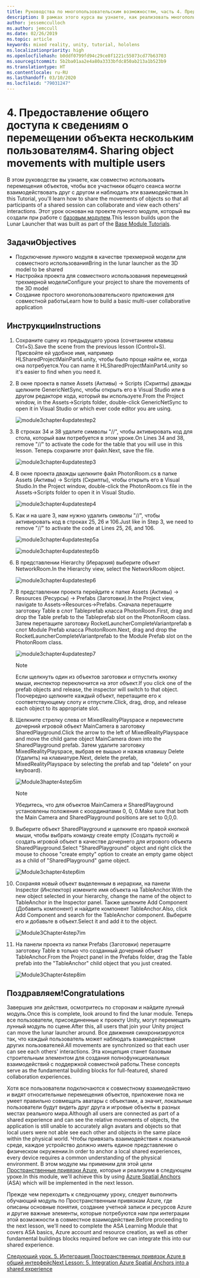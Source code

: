 ```yaml
---
title: Руководства по многопользовательским возможностям, часть 4. Предоставление общего доступа к сведениям о перемещении объекта нескольким пользователям
description: В рамках этого курса вы узнаете, как реализовать многопользовательские возможности в приложении HoloLens 2.
author: jessemcculloch
ms.author: jemccull
ms.date: 02/26/2019
ms.topic: article
keywords: mixed reality, unity, tutorial, hololens
ms.localizationpriority: high
ms.openlocfilehash: b0ddf0799fd94c29ce8f1221c55073cd77b63703
ms.sourcegitcommit: 5b2ba01aa2e4a80a3333bfdc850ab213a1b523b9
ms.translationtype: HT
ms.contentlocale: ru-RU
ms.lasthandoff: 03/10/2020
ms.locfileid: "79031247"
---
```

# <a name="4-sharing-object-movements-with-multiple-users"></a><span data-ttu-id="63a06-105">4. Предоставление общего доступа к сведениям о перемещении объекта нескольким пользователям</span><span class="sxs-lookup"><span data-stu-id="63a06-105">4. Sharing object movements with multiple users</span></span>

<span data-ttu-id="63a06-106">В этом руководстве вы узнаете, как совместно использовать перемещения объектов, чтобы все участники общего сеанса могли взаимодействовать друг с другом и наблюдать эти взаимодействия.</span><span class="sxs-lookup"><span data-stu-id="63a06-106">In this Tutorial, you'll learn how to share the movements of objects so that all participants of a shared session can collaborate and view each others' interactions.</span></span> <span data-ttu-id="63a06-107">Этот урок основан на проекте лунного модуля, который вы создали при работе с [базовым модулем](mrlearning-base.md).</span><span class="sxs-lookup"><span data-stu-id="63a06-107">This lesson builds upon the Lunar Launcher that was built as part of the [Base Module Tutorials](mrlearning-base.md).</span></span>

## <a name="objectives"></a><span data-ttu-id="63a06-108">Задачи</span><span class="sxs-lookup"><span data-stu-id="63a06-108">Objectives</span></span>

- <span data-ttu-id="63a06-109">Подключение лунного модуля в качестве трехмерной модели для совместного использования</span><span class="sxs-lookup"><span data-stu-id="63a06-109">Bring in the lunar launcher as the 3D model to be shared</span></span>
- <span data-ttu-id="63a06-110">Настройка проекта для совместного использования перемещений трехмерной модели</span><span class="sxs-lookup"><span data-stu-id="63a06-110">Configure your project to share the movements of the 3D model</span></span>
- <span data-ttu-id="63a06-111">Создание простого многопользовательского приложения для совместной работы</span><span class="sxs-lookup"><span data-stu-id="63a06-111">Learn how to build a basic multi-user collaborative application</span></span>

## <a name="instructions"></a><span data-ttu-id="63a06-112">Инструкции</span><span class="sxs-lookup"><span data-stu-id="63a06-112">Instructions</span></span>

1. <span data-ttu-id="63a06-113">Сохраните сцену из предыдущего урока (сочетанием клавиш Ctrl+S).</span><span class="sxs-lookup"><span data-stu-id="63a06-113">Save the scene from the previous lesson (Control+S).</span></span> <span data-ttu-id="63a06-114">Присвойте ей удобное имя, например HLSharedProjectMainPart4.unity, чтобы было проще найти ее, когда она потребуется.</span><span class="sxs-lookup"><span data-stu-id="63a06-114">You can name it HLSharedProjectMainPart4.unity so it's easier to find when you need it.</span></span>

2. <span data-ttu-id="63a06-115">В окне проекта в папке Assets (Активы) -> Scripts (Скрипты) дважды щелкните GenericNetSync, чтобы открыть его в Visual Studio или в другом редакторе кода, который вы используете.</span><span class="sxs-lookup"><span data-stu-id="63a06-115">From the Project window, in the Assets->Scripts folder, double-click GenericNetSync to open it in Visual Studio or which ever code editor you are using.</span></span>  

    ![module3chapter4updatestep2](images/module3chapter4updatestep2.png)

3. <span data-ttu-id="63a06-117">В строках 34 и 38 удалите символы "//", чтобы активировать код для стола, который вам потребуется в этом уроке.</span><span class="sxs-lookup"><span data-stu-id="63a06-117">On Lines 34 and 38, remove "//" to activate the code for the table that you will use in this lesson.</span></span> <span data-ttu-id="63a06-118">Теперь сохраните этот файл.</span><span class="sxs-lookup"><span data-stu-id="63a06-118">Next, save the file.</span></span>

    ![module3chapter4updatestep3](images/module3chapter4updatestep3.png)

4. <span data-ttu-id="63a06-120">В окне проекта дважды щелкните файл PhotonRoom.cs в папке Assets (Активы) -> Scripts (Скрипты), чтобы открыть его в Visual Studio.</span><span class="sxs-lookup"><span data-stu-id="63a06-120">In the Project window, double-click the PhotonRoom.cs file in the Assets->Scripts folder to open it in Visual Studio.</span></span>

    ![module3chapter4updatestep4](images/module3chapter4updatestep4.png)

5. <span data-ttu-id="63a06-122">Как и на шаге 3, нам нужно удалить символы "//", чтобы активировать код в строках 25, 26 и 106.</span><span class="sxs-lookup"><span data-stu-id="63a06-122">Just like in Step 3, we need to remove "//" to activate the code at Lines 25, 26, and 106.</span></span>

    ![module3chapter4updatestep5a](images/module3chapter4updatestep5a.png)

    ![module3chapter4updatestep5b](images/module3chapter4updatestep5b.png)

6. <span data-ttu-id="63a06-125">В представлении Hierarchy (Иерархия) выберите объект NetworkRoom.</span><span class="sxs-lookup"><span data-stu-id="63a06-125">In the Hierarchy view, select the NetworkRoom object.</span></span>

    ![module3chapter4updatestep6](images/module3chapter4updatestep6.png)

7. <span data-ttu-id="63a06-127">В представлении проекта перейдите к папке Assets (Активы) -> Resources (Ресурсы) -> Prefabs (Заготовки).</span><span class="sxs-lookup"><span data-stu-id="63a06-127">In the Project view, navigate to Assets->Resources->Prefabs.</span></span> <span data-ttu-id="63a06-128">Сначала перетащите заготовку Table в слот Tableprefab класса PhotonRoom.</span><span class="sxs-lookup"><span data-stu-id="63a06-128">First, drag and drop the Table prefab to the Tableprefab slot on the PhotonRoom class.</span></span> <span data-ttu-id="63a06-129">Затем перетащите заготовку RocketLauncherCompleteVariantprefab в слот Module Prefab класса PhotonRoom.</span><span class="sxs-lookup"><span data-stu-id="63a06-129">Next, drag and drop the RocketLauncherCompleteVariantprefab to the Module Prefab slot on the PhotonRoom class.</span></span>

    ![module3chapter4updatestep7](images/module3chapter4updatestep7.png)

    >[!NOTE]
    ><span data-ttu-id="63a06-131">Если щелкнуть один из объектов заготовки и отпустить кнопку мыши, инспектор переключится на этот объект.</span><span class="sxs-lookup"><span data-stu-id="63a06-131">If you click one of the prefab objects and release, the inspector will switch to that object.</span></span> <span data-ttu-id="63a06-132">Поочередно щелкните каждый объект, перетащите его к соответствующему слоту и отпустите.</span><span class="sxs-lookup"><span data-stu-id="63a06-132">Click, drag, drop, and release each object to its appropriate slot.</span></span>

8. <span data-ttu-id="63a06-133">Щелкните стрелку слева от MixedRealityPlayspace и переместите дочерний игровой объект MainCamera в заготовку SharedPlayground.</span><span class="sxs-lookup"><span data-stu-id="63a06-133">Click the arrow to the left of MixedRealityPlayspace and move the child game object MainCamera down into the SharedPlayground prefab.</span></span> <span data-ttu-id="63a06-134">Затем удалите заготовку MixedRealityPlayspace, выбрав ее вышью и нажав клавишу Delete (Удалить) на клавиатуре.</span><span class="sxs-lookup"><span data-stu-id="63a06-134">Next, delete the prefab, MixedRealityPlayspace by selecting the prefab and tap "delete" on your keyboard).</span></span>

    ![Module3hapter4step5im](images/module3chapter4step5im.PNG)

    >[!NOTE]
    ><span data-ttu-id="63a06-136">Убедитесь, что для объектов MainCamera и SharedPlayground установлены положения с координатами 0, 0, 0.</span><span class="sxs-lookup"><span data-stu-id="63a06-136">Make sure that both the Main Camera and SharedPlayground positions are set to 0,0,0.</span></span>

9. <span data-ttu-id="63a06-137">Выберите объект SharedPlayground и щелкните его правой кнопкой мыши, чтобы выбрать команду create empty (Создать пустой) и создать игровой объект в качестве дочернего для игрового объекта SharedPlayground.</span><span class="sxs-lookup"><span data-stu-id="63a06-137">Select "SharedPlayground" object and right click the mouse to choose "create empty" option to create an empty game object as a child of "SharedPlayground" game object.</span></span>

   ![Module3chapter4step6im](images/module3chapter4step6im.PNG)

10. <span data-ttu-id="63a06-139">Сохраняя новый объект выделенным в иерархии, на панели Inspector (Инспектор) измените имя объекта на TableAnchor.</span><span class="sxs-lookup"><span data-stu-id="63a06-139">With the new object selected in your hierarchy, change the name of the object to TableAnchor in the Inspector panel.</span></span> <span data-ttu-id="63a06-140">Также щелкните Add Component (Добавить компонент) и найдите компонент TableAnchor.</span><span class="sxs-lookup"><span data-stu-id="63a06-140">Also, click Add Component and search for the TableAnchor component.</span></span> <span data-ttu-id="63a06-141">Выберите его и добавьте в объект.</span><span class="sxs-lookup"><span data-stu-id="63a06-141">Select it and add it to the object.</span></span>

    ![Module3Chapter4step7im](images/module3chapter4step7im.PNG)

11. <span data-ttu-id="63a06-143">На панели проекта из папки Prefabs (Заготовки) перетащите заготовку Table в только что созданный дочерний объект TableAnchor.</span><span class="sxs-lookup"><span data-stu-id="63a06-143">From the Project panel in the Prefabs folder, drag the Table prefab into the "TableAnchor" child object that you just created.</span></span>

    ![Module3Chapter4step8im](images/module3chapter4step8im.PNG)

## <a name="congratulations"></a><span data-ttu-id="63a06-145">Поздравляем!</span><span class="sxs-lookup"><span data-stu-id="63a06-145">Congratulations</span></span>

<span data-ttu-id="63a06-146">Завершив эти действия, осмотритесь по сторонам и найдите лунный модуль.</span><span class="sxs-lookup"><span data-stu-id="63a06-146">Once this is complete, look around to find the lunar module.</span></span> <span data-ttu-id="63a06-147">Теперь все пользователи, присоединенные к проекту Unity, могут перемещать лунный модуль по сцене.</span><span class="sxs-lookup"><span data-stu-id="63a06-147">After this, all users that join your Unity project can move the lunar launcher around.</span></span>  <span data-ttu-id="63a06-148">Все движения синхронизируются так, что каждый пользователь может наблюдать взаимодействия других пользователей.</span><span class="sxs-lookup"><span data-stu-id="63a06-148">All movements are synchronized so that each user can see each others' interactions.</span></span> <span data-ttu-id="63a06-149">Эта концепция станет базовым строительным элементом для создания полнофункциональных взаимодействий с поддержкой совместной работы.</span><span class="sxs-lookup"><span data-stu-id="63a06-149">These concepts serve as the fundamental building blocks for full-featured, shared collaboration experiences.</span></span>

<span data-ttu-id="63a06-150">Хотя все пользователи подключаются к совместному взаимодействию и видят относительные перемещения объектов, приложение пока не умеет правильно совмещать аватары с объектами, а значит, локальные пользователи будут видеть друг друга и игровые объекты в разных местах реального мира.</span><span class="sxs-lookup"><span data-stu-id="63a06-150">Although all users are connected as part of a shared experience and can see the relative movements of objects, the application is still unable to accurately align avatars and objects so that local users were not able see each other and objects in the same place within the physical world.</span></span> <span data-ttu-id="63a06-151">Чтобы привязать взаимодействия к локальной среде, каждое устройство должно иметь единое представление о физическом окружении.</span><span class="sxs-lookup"><span data-stu-id="63a06-151">In order to anchor a local shared experiences, every device requires a common understanding of the physical environment.</span></span> <span data-ttu-id="63a06-152">В этом модуле мы применим для этой цели [Пространственные привязки Azure](<https://azure.microsoft.com//services/spatial-anchors/>), которые и реализуем в следующем уроке.</span><span class="sxs-lookup"><span data-stu-id="63a06-152">In this module, we'll achieve this by using [Azure Spatial Anchors](<https://azure.microsoft.com//services/spatial-anchors/>) (ASA) which will be implemented in the next lesson.</span></span>

<span data-ttu-id="63a06-153">Прежде чем переходить к следующему уроку, следует выполнить обучающий модуль по Пространственным привязкам Azure, где описаны основные понятия, создание учетной записи и ресурсов Azure и другие важные элементы, которые потребуются нам при интеграции этой возможности в совместное взаимодействие.</span><span class="sxs-lookup"><span data-stu-id="63a06-153">Before proceeding to the next lesson, we'll need to complete the ASA Learning Module that covers ASA basics, Azure account and resource creation, as well as other fundamental buildings blocks required before we can integrate this into our shared experience.</span></span>

<span data-ttu-id="63a06-154">[Следующий урок. 5. Интеграция Пространственных привязок Azure в общий интерфейс](mrlearning-sharing(photon)-ch5.md)</span><span class="sxs-lookup"><span data-stu-id="63a06-154">[Next Lesson: 5. Integration Azure Spatial Anchors into a shared experience](mrlearning-sharing(photon)-ch5.md)</span></span>
